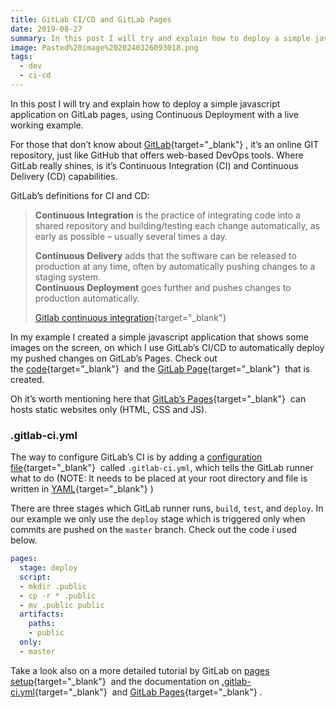 ```yaml
---
title: GitLab CI/CD and GitLab Pages
date: 2019-08-27
summary: In this post I will try and explain how to deploy a simple javascript application on GitLab pages, using Continuous Deployment with a live working example.
image: Pasted%20image%2020240326093018.png
tags:
  - dev
  - ci-cd
---
```

In this post I will try and explain how to deploy a simple javascript application on GitLab pages, using Continuous Deployment with a live working example.

For those that don’t know about [GitLab](https://about.gitlab.com/){target="_blank"} , it’s an online GIT repository, just like GitHub that offers web-based DevOps tools. Where GitLab really shines, is it’s Continuous Integration (CI) and Continuous Delivery (CD) capabilities.

GitLab’s definitions for CI and CD:

> **Continuous Integration** is the practice of integrating code into a shared repository and building/testing each change automatically, as early as possible – usually several times a day.
> 
> **Continuous Delivery** adds that the software can be released to production at any time, often by automatically pushing changes to a staging system.  
> **Continuous Deployment** goes further and pushes changes to production automatically.
> 
> [Gitlab continuous integration](https://about.gitlab.com/product/continuous-integration/){target="_blank"} 

In my example I created a simple javascript application that shows some images on the screen, on which I use GitLab’s CI/CD to automatically deploy my pushed changes on GitLab’s Pages. Check out the [code](https://gitlab.com/gieglas/pages-test){target="_blank"}  and the [GitLab Page](https://gieglas.gitlab.io/pages-test/){target="_blank"}  that is created.

Oh it’s worth mentioning here that [GitLab’s Pages](https://about.gitlab.com/product/pages/){target="_blank"}  can hosts static websites only (HTML, CSS and JS).
### .gitlab-ci.yml

The way to configure GitLab’s CI is by adding a [configuration file](http://doc.gitlab.com/ee/ci/quick_start/README.html#creating-a-.gitlab-ci.yml-file){target="_blank"}  called `.gitlab-ci.yml`, which tells the GitLab runner what to do (NOTE: It needs to be placed at your root directory and file is written in [YAML](http://yaml.org/){target="_blank"} )

There are three stages which GitLab runner runs, `build`, `test`, and `deploy`. In our example we only use the `deploy` stage which is triggered only when commits are pushed on the `master` branch. Check out the code i used below.

```yaml
pages:
  stage: deploy
  script:
  - mkdir .public
  - cp -r * .public
  - mv .public public
  artifacts:
    paths:
    - public
  only:
  - master
```
Take a look also on a more detailed tutorial by GitLab on [pages setup](https://about.gitlab.com/2016/04/07/gitlab-pages-setup/){target="_blank"}  and the documentation on [.gitlab-ci.yml](https://docs.gitlab.com/ee/ci/yaml/README.html){target="_blank"}  and [GitLab Pages](https://docs.gitlab.com/ee/user/project/pages/index.html){target="_blank"} .